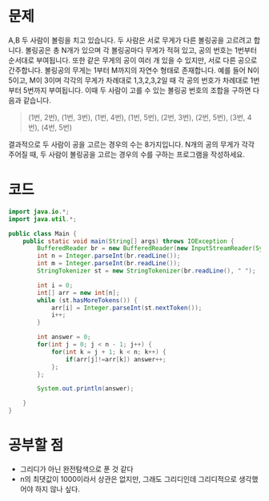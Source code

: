 # 문제
A,B 두 사람이 볼링을 치고 있습니다. 두 사람은 서로 무게가 다른 볼링공을 고르려고 합니다. 볼링공은 총 N개가 있으며 각 볼링공마다 무게가 적혀 있고, 공의 번호는 1번부터 순서대로 부여됩니다. 또한 같은 무게의 공이 여러 개 있을 수 있지만, 서로 다른 공으로 간주합니다. 볼링공의 무게는 1부터 M까지의 자연수 형태로 존재합니다.
예를 들어 N이 5이고, M이 3이며 각각의 무게가 차례대로 1,3,2,3,2일 때 각 공의 번호가 차례대로 1번부터 5번까지 부여됩니다. 이때 두 사람이 고를 수 있는 볼링공 번호의 조합을 구하면 다음과 같습니다.
>(1번, 2번), (1번, 3번), (1번, 4번), (1번, 5번), (2번, 3번), (2번, 5번), (3번, 4번), (4번, 5번)

결과적으로 두 사람이 공을 고르는 경우의 수는 8가지입니다. N개의 공의 무게가 각각 주어질 때, 두 사람이 볼링공을 고르는 경우의 수를 구하는 프로그램을 작성하세요.
# 코드
```java
import java.io.*;
import java.util.*;

public class Main {
    public static void main(String[] args) throws IOException {
        BufferedReader br = new BufferedReader(new InputStreamReader(System.in));
        int n = Integer.parseInt(br.readLine());
        int m = Integer.parseInt(br.readLine());
        StringTokenizer st = new StringTokenizer(br.readLine(), " ");

        int i = 0;
        int[] arr = new int[n];
        while (st.hasMoreTokens()) {
            arr[i] = Integer.parseInt(st.nextToken());
            i++;
        }

        int answer = 0;
        for(int j = 0; j < n - 1; j++) {
            for(int k = j + 1; k < n; k++) {
                if(arr[j]!=arr[k]) answer++;
            };
        };

        System.out.println(answer);

    }
}
```
# 공부할 점
* 그리디가 아닌 완전탐색으로 푼 것 같다
* n의 최댓값이 1000이라서 상관은 없지만, 그래도 그리디인데 그리디적으로 생각했어야 하지 않나 싶다.